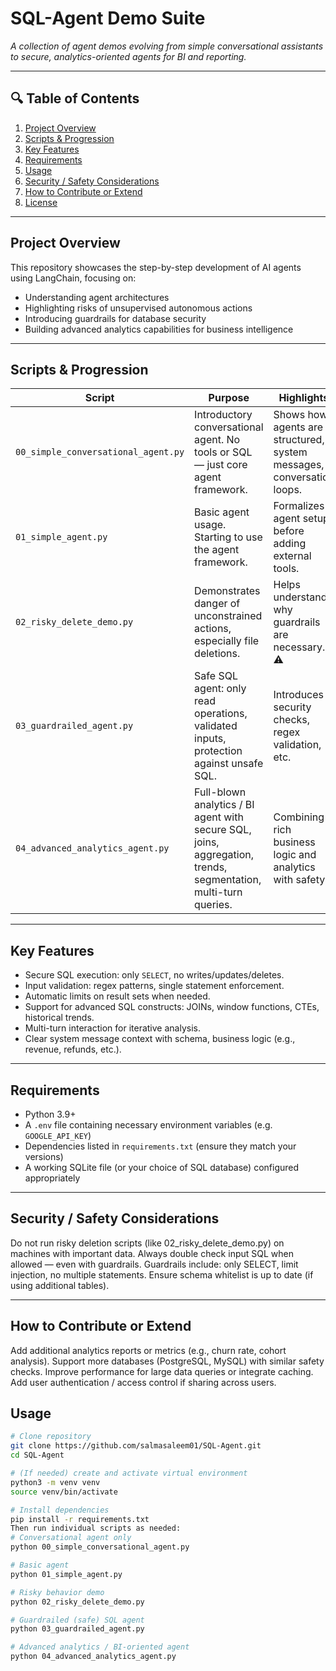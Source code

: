 # SQL-Agent Demo Suite

_A collection of agent demos evolving from simple conversational assistants to secure, analytics-oriented agents for BI and reporting._

---

## 🔍 Table of Contents

1. [Project Overview](#project-overview)  
2. [Scripts & Progression](#scripts-&-progression)  
3. [Key Features](#key-features)  
4. [Requirements](#requirements)  
5. [Usage](#usage)  
6. [Security / Safety Considerations](#security-/-safety-considerations)  
7. [How to Contribute or Extend](#how-to-contribute-or-extend)  
8. [License](#license)

---

## Project Overview

This repository showcases the step-by-step development of AI agents using LangChain, focusing on:

- Understanding agent architectures  
- Highlighting risks of unsupervised autonomous actions  
- Introducing guardrails for database security  
- Building advanced analytics capabilities for business intelligence

---

## Scripts & Progression

| Script | Purpose | Highlights |
|---|---|---|
| `00_simple_conversational_agent.py` | Introductory conversational agent. No tools or SQL — just core agent framework. | Shows how agents are structured, system messages, conversation loops. |
| `01_simple_agent.py` | Basic agent usage. Starting to use the agent framework. | Formalizes agent setup before adding external tools. |
| `02_risky_delete_demo.py` | Demonstrates danger of unconstrained actions, especially file deletions. | Helps understand why guardrails are necessary. ⚠️ |
| `03_guardrailed_agent.py` | Safe SQL agent: only read operations, validated inputs, protection against unsafe SQL. | Introduces security checks, regex validation, etc. |
| `04_advanced_analytics_agent.py` | Full-blown analytics / BI agent with secure SQL, joins, aggregation, trends, segmentation, multi-turn queries. | Combining rich business logic and analytics with safety. |

---

## Key Features

- Secure SQL execution: only `SELECT`, no writes/updates/deletes.  
- Input validation: regex patterns, single statement enforcement.  
- Automatic limits on result sets when needed.  
- Support for advanced SQL constructs: JOINs, window functions, CTEs, historical trends.  
- Multi-turn interaction for iterative analysis.  
- Clear system message context with schema, business logic (e.g., revenue, refunds, etc.).  

---

## Requirements

- Python 3.9+  
- A `.env` file containing necessary environment variables (e.g. `GOOGLE_API_KEY`)  
- Dependencies listed in `requirements.txt` (ensure they match your versions)  
- A working SQLite file (or your choice of SQL database) configured appropriately  

---
## Security / Safety Considerations

Do not run risky deletion scripts (like 02_risky_delete_demo.py) on machines with important data.
Always double check input SQL when allowed — even with guardrails.
Guardrails include: only SELECT, limit injection, no multiple statements.
Ensure schema whitelist is up to date (if using additional tables).
___

## How to Contribute or Extend

Add additional analytics reports or metrics (e.g., churn rate, cohort analysis).
Support more databases (PostgreSQL, MySQL) with similar safety checks.
Improve performance for large data queries or integrate caching.
Add user authentication / access control if sharing across users.

## Usage

```bash
# Clone repository
git clone https://github.com/salmasaleem01/SQL-Agent.git
cd SQL-Agent

# (If needed) create and activate virtual environment
python3 -m venv venv
source venv/bin/activate

# Install dependencies
pip install -r requirements.txt
Then run individual scripts as needed:
# Conversational agent only
python 00_simple_conversational_agent.py

# Basic agent
python 01_simple_agent.py

# Risky behavior demo
python 02_risky_delete_demo.py

# Guardrailed (safe) SQL agent
python 03_guardrailed_agent.py

# Advanced analytics / BI-oriented agent
python 04_advanced_analytics_agent.py 

